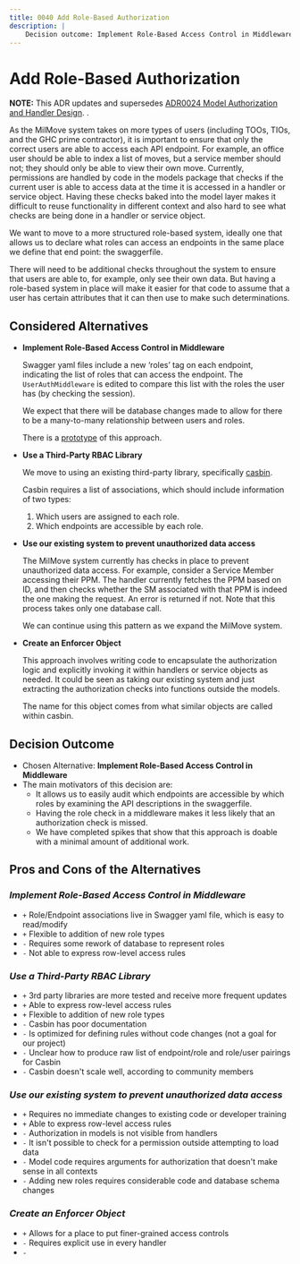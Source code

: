```yaml
---
title: 0040 Add Role-Based Authorization
description: |
    Decision outcome: Implement Role-Based Access Control in Middleware
---
```

# Add Role-Based Authorization

**NOTE:** This ADR updates and supersedes [ADR0024 Model Authorization and Handler Design](./0024-model-authorization-and-handler-design.md).
.

As the MilMove system takes on more types of users (including TOOs, TIOs, and
the GHC prime contractor), it is important to ensure that only the correct users
are able to access each API endpoint. For example, an office user should be able to
index a list of moves, but a service member should not; they should only be able
to view their own move. Currently, permissions are handled by code in the models package
that checks if the current user is able to access data at the time it is accessed in a
handler or service object. Having these checks baked into the model layer makes it difficult
to reuse functionality in different context and also hard to see what checks are being done in
 a handler or service object.

We want to move to a more structured role-based system, ideally one that allows us to declare
what roles can access an endpoints in the same place we define that end point: the swaggerfile.

There will need to be additional checks throughout the system to ensure that users are able to, for example, only see their own data. But having a role-based system in place will make it easier for that code to assume that a user has certain attributes that it can then use to make such determinations.

## Considered Alternatives

* **Implement Role-Based Access Control in Middleware**

  Swagger yaml files include a new ‘roles’ tag on each endpoint,
indicating the list of roles that can access the endpoint.
The `UserAuthMiddleware` is edited to compare this list with the roles the user has
(by checking the session).

  We expect that there will be database changes made to allow for there to be a many-to-many relationship between users and roles.

  There is a [prototype](https://github.com/transcom/mymove/pull/2824/files) of this approach.

* **Use a Third-Party RBAC Library**

  We move to using an existing third-party library, specifically
[casbin](https://github.com/casbin/casbin).

  Casbin requires a list of associations, which should include information of two types:

  1. Which users are assigned to each role.
  2. Which endpoints are accessible by each role.

* **Use our existing system to prevent unauthorized data access**

  The MilMove system currently has checks in place to prevent unauthorized data access.
For example, consider a Service Member accessing their PPM. The handler
currently fetches the PPM based on ID, and then checks whether the SM associated
with that PPM is indeed the one making the request. An error is returned if not.
Note that this process takes only one database call.

  We can continue using this pattern as we expand the MilMove system.

* **Create an Enforcer Object**

  This approach involves writing code to encapsulate the authorization logic and explicitly invoking it within handlers or service objects as needed. It could be seen as taking our existing system and just extracting the authorization checks into functions outside the models.

  The name for this object comes from what similar objects are called within casbin.

## Decision Outcome

* Chosen Alternative: **Implement Role-Based Access Control in Middleware**
* The main motivators of this decision are:
  * It allows us to easily audit which endpoints are accessible by which roles by examining the API descriptions in the swaggerfile.
  * Having the role check in a middleware makes it less likely that an authorization check is missed.
  * We have completed spikes that show that this approach is doable with a minimal amount of additional work.

## Pros and Cons of the Alternatives

### *Implement Role-Based Access Control in Middleware*

* `+` Role/Endpoint associations live in Swagger yaml file, which is easy to read/modify
* `+` Flexible to addition of new role types
* `-` Requires some rework of database to represent roles
* `-` Not able to express row-level access rules

### *Use a Third-Party RBAC Library*

* `+` 3rd party libraries are more tested and receive more frequent updates
* `+` Able to express row-level access rules
* `+` Flexible to addition of new role types
* `-` Casbin has poor documentation
* `-` Is optimized for defining rules without code changes (not a goal for our project)
* `-` Unclear how to produce raw list of endpoint/role and role/user pairings for Casbin
* `-` Casbin doesn't scale well, according to community members

### *Use our existing system to prevent unauthorized data access*

* `+` Requires no immediate changes to existing code or developer training
* `+` Able to express row-level access rules
* `-` Authorization in models is not visible from handlers
* `-` It isn't possible to check for a permission outside attempting to load data
* `-` Model code requires arguments for authorization that doesn't make sense in all contexts
* `-` Adding new roles requires considerable code and database schema changes

### *Create an Enforcer Object*

* `+` Allows for a place to put finer-grained access controls
* `-` Requires explicit use in every handler
* `-`
